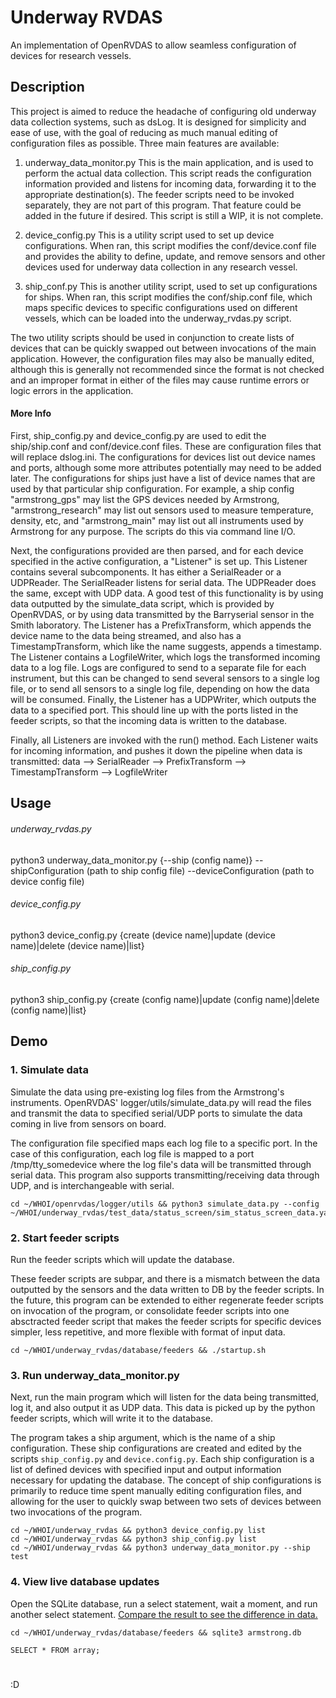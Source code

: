 # Underway RVDAS
An implementation of OpenRVDAS to allow seamless configuration of devices for research vessels.

## Description

This project is aimed to reduce the headache of configuring old underway data collection systems, such as dsLog. It is designed for simplicity and ease of use, with the goal of reducing as much manual editing of configuration files as possible. Three main features are available:

1. underway_data_monitor.py
  This is the main application, and is used to perform the actual data collection. This script reads the configuration information provided and listens for incoming data, forwarding it to the appropriate destination(s). The feeder scripts need to be invoked separately, they are not part of this program. That feature could be added in the future if desired. This script is still a WIP, it is not complete. 

2. device_config.py
  This is a utility script used to set up device configurations. When ran, this script modifies the conf/device.conf file and provides the ability to define, update, and remove sensors and other devices used for underway data collection in any research vessel.

3. ship_conf.py
   This is another utility script, used to set up configurations for ships. When ran, this script modifies the conf/ship.conf file, which maps specific devices to specific configurations used on different vessels, which can be loaded into the underway_rvdas.py script.

The two utility scripts should be used in conjunction to create lists of devices that can be quickly swapped out between invocations of the main application. However, the configuration files may also be manually edited, although this is generally not recommended since the format is not checked and an improper format in either of the files may cause runtime errors or logic errors in the application.

#### More Info

First, ship_config.py and device_config.py are used to edit the ship/ship.conf and conf/device.conf files. These are configuration files that will replace dslog.ini. The configurations for devices list out device names and ports, although some more attributes potentially may need to be added later. The configurations for ships just have a list of device names that are used by that particular ship configuration. For example, a ship config "armstrong_gps" may list the GPS devices needed by Armstrong, "armstrong_research" may list out sensors used to measure temperature, density, etc, and "armstrong_main" may list out all instruments used by Armstrong for any purpose. The scripts do this via command line I/O.

Next, the configurations provided are then parsed, and for each device specified in the active configuration, a "Listener" is set up. This Listener contains several subcomponents. It has either a SerialReader or a UDPReader. The SerialReader listens for serial data. The UDPReader does the same, except with UDP data. A good test of this functionality is by using data outputted by the simulate_data script, which is provided by OpenRVDAS, or by using data transmitted by the Barryserial sensor in the Smith laboratory. The Listener has a PrefixTransform, which appends the device name to the data being streamed, and also has a TimestampTransform, which like the name suggests, appends a timestamp. The Listener contains a LogfileWriter, which logs the transformed incoming data to a log file. Logs are configured to send to a separate file for each instrument, but this can be changed to send several sensors to a single log file, or to send all sensors to a single log file, depending on how the data will be consumed. Finally, the Listener has a UDPWriter, which outputs the data to a specified port. This should line up with the ports listed in the feeder scripts, so that the incoming data is written to the database.

Finally, all Listeners are invoked with the run() method. Each Listener waits for incoming information, and pushes it down the pipeline when data is transmitted: data --> SerialReader --> PrefixTransform --> TimestampTransform --> LogfileWriter

## Usage

###### underway_rvdas.py
  python3 underway_data_monitor.py {--ship (config name)} --shipConfiguration (path to ship config file) --deviceConfiguration (path to device config file)

###### device_config.py
  python3 device_config.py {create (device name)|update (device name)|delete (device name)|list}

###### ship_config.py
  python3 ship_config.py {create (config name)|update (config name)|delete (config name)|list}

## Demo

### 1. Simulate data

Simulate the data using pre-existing log files from the Armstrong's instruments. OpenRVDAS' logger/utils/simulate_data.py will read the files and transmit the data to specified serial/UDP ports to simulate the data coming in live from sensors on board.

The configuration file specified maps each log file to a specific port. In the case of this configuration, each log file is mapped to a port /tmp/tty_somedevice where the log file's data will be transmitted through serial data. This program also supports transmitting/receiving data through UDP, and is interchangeable with serial.

```
cd ~/WHOI/openrvdas/logger/utils && python3 simulate_data.py --config ~/WHOI/underway_rvdas/test_data/status_screen/sim_status_screen_data.yaml
```

### 2. Start feeder scripts

Run the feeder scripts which will update the database.

These feeder scripts are subpar, and there is a mismatch between the data outputted by the sensors and the data written to DB by the feeder scripts. In the future, this program can be extended to either regenerate feeder scripts on invocation of the program, or consolidate feeder scripts into one absctracted feeder script that makes the feeder scripts for specific devices simpler, less repetitive, and more flexible with format of input data.

```
cd ~/WHOI/underway_rvdas/database/feeders && ./startup.sh
```

### 3. Run underway_data_monitor.py

Next, run the main program which will listen for the data being transmitted, log it, and also output it as UDP data. This data is picked up by the python feeder scripts, which will write it to the database.

The program takes a ship argument, which is the name of a ship configuration. These ship configurations are created and edited by the scripts ```ship_config.py``` and ```device.config.py```. Each ship configuration is a list of defined devices with specified input and output information necessary for updating the database. The concept of ship configurations is primarily to reduce time spent manually editing configuration files, and allowing for the user to quickly swap between two sets of devices between two invocations of the program.

```
cd ~/WHOI/underway_rvdas && python3 device_config.py list
cd ~/WHOI/underway_rvdas && python3 ship_config.py list
cd ~/WHOI/underway_rvdas && python3 underway_data_monitor.py --ship test
```

### 4. View live database updates

Open the SQLite database, run a select statement, wait a moment, and run another select statement. [Compare the result to see the difference in data.](https://www.diffchecker.com/)

```
cd ~/WHOI/underway_rvdas/database/feeders && sqlite3 armstrong.db
```

```
SELECT * FROM array;
```

#

:D
